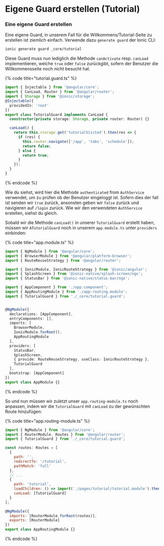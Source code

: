 # Eigene Guard erstellen \(Tutorial\)

### Eine eigene Guard erstellen

Eine eigene Guard, in unserem Fall für die Willkommens/Tutorial-Seite zu erstellen ist ziemlich einfach. Verwende dazu `generate guard` der Ionic CLI:

```bash
ionic generate guard _core/tutorial
```

Diese Guard muss nun lediglich die Methode `canActivate` resp. `canLoad` implementieren, welche `true` oder `false` zurückgibt, sofern der Benutzer die Willkommensseite noch nicht besucht hat.

{% code title="tutorial.guard.ts" %}
```typescript
import { Injectable } from '@angular/core';
import { CanLoad, Router } from '@angular/router';
import { Storage } from '@ionic/storage';
@Injectable({
  providedIn: 'root'
})
export class TutorialGuard implements CanLoad {
  constructor(private storage: Storage, private router: Router) {}

  canLoad() {
    return this.storage.get('tutorialVisited').then(res => {
      if (res) {
        this.router.navigate(['/app', 'tabs', 'schedule']);
        return false;
      } else {
        return true;
      }
    });
  }
}
```
{% endcode %}

Wie du siehst, wird hier die Methode `authenticated` from `AuthService` verwendet, um zu prüfen ob der Benutzer eingeloggt ist. Sofern dies der fall ist senden wir `true` zurück, ansonsten geben wir `false` zurück und navigieren auf `/login` zurück. Wie wir den verwendeten `AuthService` erstellen, siehst du gleich.

Sobald wir die Methode `canLoad()` in unserer `TutorialGuard` erstellt haben, müssen wir `ATutorialGuard` noch in unserem `app.module.ts` unter `providers` einbinden:

{% code title="app.module.ts" %}
```typescript
import { NgModule } from '@angular/core';
import { BrowserModule } from '@angular/platform-browser';
import { RouteReuseStrategy } from '@angular/router';

import { IonicModule, IonicRouteStrategy } from '@ionic/angular';
import { SplashScreen } from '@ionic-native/splash-screen/ngx';
import { StatusBar } from '@ionic-native/status-bar/ngx';

import { AppComponent } from './app.component';
import { AppRoutingModule } from './app-routing.module';
import { TutorialGuard } from './_core/tutorial.guard';


@NgModule({
  declarations: [AppComponent],
  entryComponents: [],
  imports: [
    BrowserModule,
    IonicModule.forRoot(),
    AppRoutingModule
  ],
  providers: [
    StatusBar,
    SplashScreen,
    { provide: RouteReuseStrategy, useClass: IonicRouteStrategy },
    TutorialGuard
  ],
  bootstrap: [AppComponent]
})
export class AppModule {}
```
{% endcode %}

So und nun müssen wir zuletzt unser `app.routing-module.ts` noch anpassen, indem wir die `TutorialGuard` mit `canLoad` zu der gewünschten Route hinzufügen: 

{% code title="app.routing-module.ts" %}
```javascript
import { NgModule } from '@angular/core';
import { RouterModule, Routes } from '@angular/router';
import { TutorialGuard } from './_core/tutorial.guard';

const routes: Routes = [
  {
    path: '',
    redirectTo: '/tutorial',
    pathMatch: 'full'
  },
  // ... 
  {
    path: 'tutorial',
    loadChildren: () => import('./pages/tutorial/tutorial.module').then(m => m.TutorialModule),
    canLoad: [TutorialGuard]
  }
];

@NgModule({
  imports: [RouterModule.forRoot(routes)],
  exports: [RouterModule]
})
export class AppRoutingModule {}
```
{% endcode %}





